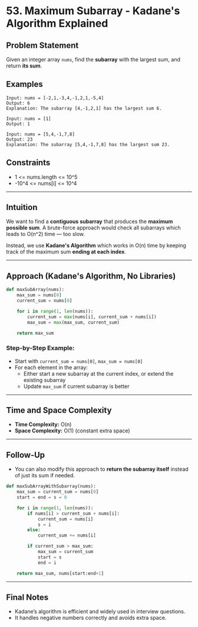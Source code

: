 # 53. Maximum Subarray - Kadane's Algorithm Explained

## Problem Statement
Given an integer array `nums`, find the **subarray** with the largest sum, and return **its sum**.

## Examples
```plaintext
Input: nums = [-2,1,-3,4,-1,2,1,-5,4]
Output: 6
Explanation: The subarray [4,-1,2,1] has the largest sum 6.

Input: nums = [1]
Output: 1

Input: nums = [5,4,-1,7,8]
Output: 23
Explanation: The subarray [5,4,-1,7,8] has the largest sum 23.
```

## Constraints
- 1 <= nums.length <= 10^5
- -10^4 <= nums[i] <= 10^4

---

## Intuition
We want to find a **contiguous subarray** that produces the **maximum possible sum**. A brute-force approach would check all subarrays which leads to O(n^2) time — too slow.

Instead, we use **Kadane's Algorithm** which works in O(n) time by keeping track of the maximum sum **ending at each index**.

---

## Approach (Kadane's Algorithm, No Libraries)

```python
def maxSubArray(nums):
    max_sum = nums[0]
    current_sum = nums[0]

    for i in range(1, len(nums)):
        current_sum = max(nums[i], current_sum + nums[i])
        max_sum = max(max_sum, current_sum)

    return max_sum
```

### Step-by-Step Example:
- Start with `current_sum = nums[0]`, `max_sum = nums[0]`
- For each element in the array:
  - Either start a new subarray at the current index, or extend the existing subarray
  - Update `max_sum` if current subarray is better

---

## Time and Space Complexity
- **Time Complexity:** O(n)
- **Space Complexity:** O(1) (constant extra space)

---

## Follow-Up
- You can also modify this approach to **return the subarray itself** instead of just its sum if needed.

```python
def maxSubArrayWithSubarray(nums):
    max_sum = current_sum = nums[0]
    start = end = s = 0

    for i in range(1, len(nums)):
        if nums[i] > current_sum + nums[i]:
            current_sum = nums[i]
            s = i
        else:
            current_sum += nums[i]

        if current_sum > max_sum:
            max_sum = current_sum
            start = s
            end = i

    return max_sum, nums[start:end+1]
```

---

## Final Notes
- Kadane’s algorithm is efficient and widely used in interview questions.
- It handles negative numbers correctly and avoids extra space.